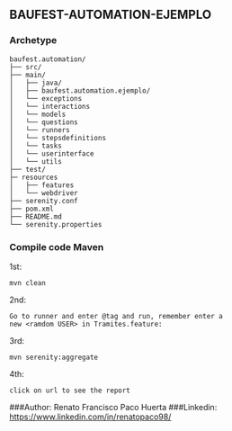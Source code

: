 ## BAUFEST-AUTOMATION-EJEMPLO

### Archetype
````text 
baufest.automation/
├── src/
├── main/
│   ├── java/
│   ├── baufest.automation.ejemplo/
│   └── exceptions
│   └── interactions
│   └── models
│   └── questions
│   └── runners
│   └── stepsdefinitions
│   └── tasks
│   └── userinterface
│   └── utils
├── test/
├─ resources
│   ├── features
│   └── webdriver
├── serenity.conf
├── pom.xml
├── README.md
└── serenity.properties
````

### Compile code Maven
1st:
````
mvn clean
````
2nd:
````
Go to runner and enter @tag and run, remember enter a
new <ramdom USER> in Tramites.feature:
````
3rd:
````
mvn serenity:aggregate
````
4th:
````
click on url to see the report
````
###Author: Renato Francisco Paco Huerta 
###Linkedin: https://www.linkedin.com/in/renatopaco98/

